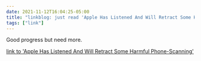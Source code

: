 ```yaml
---
date: 2021-11-12T16:04:25-05:00
title: "linkblog: just read 'Apple Has Listened And Will Retract Some Harmful Phone-Scanning'"
tags: ["link"]
---
```

Good progress but need more.
 
[link to 'Apple Has Listened And Will Retract Some Harmful Phone-Scanning'](https://www.eff.org/deeplinks/2021/11/apple-has-listened-and-will-retract-some-harmful-phone-scanning)
